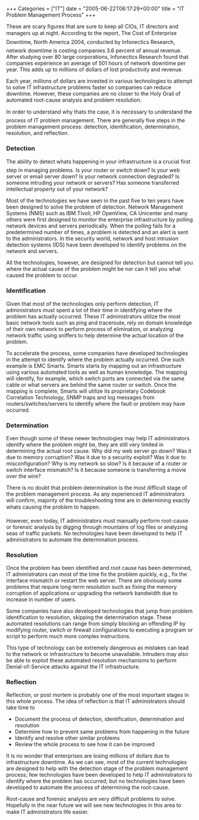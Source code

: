 +++
Categories = ["IT"]
date = "2005-06-22T06:17:29+00:00"
title = "IT Problem Management Process"
+++


These are scary figures that are sure to keep all CIOs, IT directors and managers up at night. According to the report, The Cost of Enterprise Downtime, North America 2004, conducted by Infonectics Research, network downtime is costing companies 3.6 percent of annual revenue. After studying over 80 large corporations, Infonectics Research found that companies experience an average of 501 hours of network downtime per year. This adds up to millions of dollars of lost productivity and revenue.

Each year, millions of dollars are invested in various technologies to attempt to solve IT infrastructure problems faster so companies can reduce downtime. However, these companies are no closer to the Holy Grail of automated root-cause analysis and problem resolution.

In order to understand why thats the case, it is necessary to understand the process of IT problem management. There are generally five steps in the problem management process: detection, identification, determination, resolution, and reflection.



### Detection



The ability to detect whats happening in your infrastructure is a crucial first step in managing problems. Is your router or switch down? Is your web server or email server down? Is your network connection degraded? Is someone intruding your network or servers? Has someone transferred intellectual property out of your network?

Most of the technologies we have seen in the past five to ten years have been designed to solve the problem of detection. Network Management Systems (NMS) such as IBM Tivoli, HP OpenView, CA Unicenter and many others were first designed to monitor the enterprise infrastructure by polling network devices and servers periodically. When the polling fails for a predetermined number of times, a problem is detected and an alert is sent to the administrators. In the security world, network and host intrusion detection systems (IDS) have been developed to identify problems on the network and servers. 

All the technologies, however, are designed for detection but cannot tell you where the actual cause of the problem might be nor can it tell you what caused the problem to occur.



### Identification



Given that most of the technologies only perform detection, IT administrators must spent a lot of their time in identifying where the problem has actually occurred. These IT administrators utilize the most basic network tools such as ping and traceroute, rely on domain knowledge of their own network to perform process of elimination, or analyzing network traffic using sniffers to help determine the actual location of the problem. 

To accelerate the process, some companies have developed technologies in the attempt to identify where the problem actually occurred. One such example is EMC Smarts. Smarts starts by mapping out an infrastructure using various automated tools as well as human knowledge. The mapping will identify, for example, which switch ports are connected via the same cable or what servers are behind the same router or switch. Once the mapping is complete, Smarts will utilize its proprietary Codebook Correlation Technology, SNMP traps and log messages from routers/switches/servers to identify where the fault or problem may have occurred.  



### Determination



Even though some of these newer technologies may help IT administrators identify where the problem might be, they are still very limited in determining the actual root cause. Why did my web server go down? Was it due to memory corruption? Was it due to a security exploit? Was it due to misconfiguration? Why is my network so slow? Is it because of a router or switch interface mismatch? Is it because someone is transferring a movie over the wire?

There is no doubt that problem determination is the most difficult stage of the problem management process. As any experienced IT administrators will confirm, majority of the troubleshooting time are in determining exactly whats causing the problem to happen. 

However, even today, IT administrators must manually perform root-cause or forensic analysis by digging through mountains of log files or analyzing seas of traffic packets. No technologies have been developed to help IT administrators to automate the determination process. 



### Resolution



Once the problem has been identified and root cause has been determined, IT administrators can most of the time fix the problem quickly, e.g., fix the interface mismatch or restart the web server. There are obviously some problems that require long-term resolution such as fixing the memory corruption of applications or upgrading the network bandwidth due to increase in number of users. 

Some companies have also developed technologies that jump from problem identification to resolution, skipping the determination stage. These automated resolutions can range from simply blocking an offending IP by modifying router, switch or firewall configurations to executing a program or script to perform much more complex instructions. 

This type of technology can be extremely dangerous as mistakes can lead to the network or infrastructure to become unavailable. Intruders may also be able to exploit these automated resolution mechanisms to perform Denial-of-Service attacks against the IT infrastructure.



### Reflection



Reflection, or post mortem is probably one of the most important stages in this whole process. The idea of reflection is that IT administrators should take time to

* Document the process of detection, identification, determination and resolution
* Determine how to prevent same problems from happening in the future
* Identify and resolve other similar problems
* Review the whole process to see how it can be improved

It is no wonder that enterprises are losing millions of dollars due to infrastructure downtime. As we can see, most of the current technologies are designed to help with the detection stage of the problem management process; few technologies have been developed to help IT administrators to identify where the problem has occurred; but no technologies have been developed to automate the process of determining the root-cause. 

Root-cause and forensic analysis are very difficult problems to solve. Hopefully in the near future we will see new technologies in this area to make IT administrators life easier.
